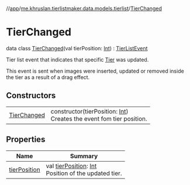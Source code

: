 //[app](../../../index.md)/[me.khruslan.tierlistmaker.data.models.tierlist](../index.md)/[TierChanged](index.md)

# TierChanged

data class [TierChanged](index.md)(val tierPosition: [Int](https://kotlinlang.org/api/latest/jvm/stdlib/kotlin/-int/index.html)) : [TierListEvent](../-tier-list-event/index.md)

Tier list event that indicates that specific [Tier](../-tier/index.md) was updated.

This event is sent when images were inserted, updated or removed inside the tier as a result of a drag effect.

## Constructors

| | |
|---|---|
| [TierChanged](-tier-changed.md) | constructor(tierPosition: [Int](https://kotlinlang.org/api/latest/jvm/stdlib/kotlin/-int/index.html))<br>Creates the event fom tier position. |

## Properties

| Name | Summary |
|---|---|
| [tierPosition](tier-position.md) | val [tierPosition](tier-position.md): [Int](https://kotlinlang.org/api/latest/jvm/stdlib/kotlin/-int/index.html)<br>Position of the updated tier. |
